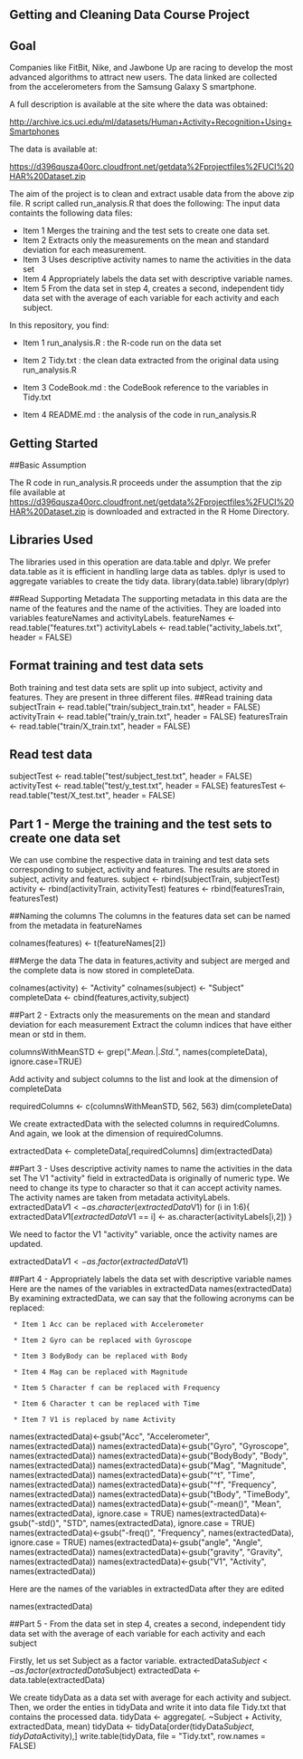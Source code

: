 ## Getting and Cleaning Data Course Project
## Goal
Companies like FitBit, Nike, and Jawbone Up are racing to develop the most advanced algorithms to attract new users. The data linked are collected from the accelerometers from the Samsung Galaxy S smartphone.

A full description is available at the site where the data was obtained:

http://archive.ics.uci.edu/ml/datasets/Human+Activity+Recognition+Using+Smartphones

The data is available at:

https://d396qusza40orc.cloudfront.net/getdata%2Fprojectfiles%2FUCI%20HAR%20Dataset.zip

The aim of the project is to clean and extract usable data from the above zip file. R script called run_analysis.R that does the following:
The input data containts the following data files:

   * Item 1 Merges the training and the test sets to create one data set.
   * Item 2 Extracts only the measurements on the mean and standard deviation for each measurement.
   * Item 3 Uses descriptive activity names to name the activities in the data set
   * Item 4 Appropriately labels the data set with descriptive variable names.
   * Item 5 From the data set in step 4, creates a second, independent tidy data set with the average of each variable for each activity and each subject.

In this repository, you find:


   * Item 1 run_analysis.R : the R-code run on the data set

   * Item 2 Tidy.txt : the clean data extracted from the original data using run_analysis.R

   * Item 3 CodeBook.md : the CodeBook reference to the variables in Tidy.txt

   * Item 4 README.md : the analysis of the code in run_analysis.R

## Getting Started
##Basic Assumption

The R code in run_analysis.R proceeds under the assumption that the zip file available at https://d396qusza40orc.cloudfront.net/getdata%2Fprojectfiles%2FUCI%20HAR%20Dataset.zip is downloaded and extracted in the R Home Directory.
## Libraries Used
The libraries used in this operation are data.table and dplyr. We prefer data.table as it is efficient in handling large data as tables. dplyr is used to aggregate variables to create the tidy data.
library(data.table)
library(dplyr)

##Read Supporting Metadata
The supporting metadata in this data are the name of the features and the name of the activities. They are loaded into variables featureNames and activityLabels.
featureNames <- read.table("features.txt")
activityLabels <- read.table("activity_labels.txt", header = FALSE)

## Format training and test data sets
Both training and test data sets are split up into subject, activity and features. They are present in three different files. 
##Read training data
subjectTrain <- read.table("train/subject_train.txt", header = FALSE)
activityTrain <- read.table("train/y_train.txt", header = FALSE)
featuresTrain <- read.table("train/X_train.txt", header = FALSE)

## Read test data
subjectTest <- read.table("test/subject_test.txt", header = FALSE)
activityTest <- read.table("test/y_test.txt", header = FALSE)
featuresTest <- read.table("test/X_test.txt", header = FALSE)

## Part 1 - Merge the training and the test sets to create one data set

We can use combine the respective data in training and test data sets corresponding to subject, activity and features. The results are stored in subject, activity and features.
subject <- rbind(subjectTrain, subjectTest)
activity <- rbind(activityTrain, activityTest)
features <- rbind(featuresTrain, featuresTest)

##Naming the columns
The columns in the features data set can be named from the metadata in featureNames

colnames(features) <- t(featureNames[2])

##Merge the data
The data in features,activity and subject are merged and the complete data is now stored in completeData.

colnames(activity) <- "Activity"
colnames(subject) <- "Subject"
completeData <- cbind(features,activity,subject)

##Part 2 - Extracts only the measurements on the mean and standard deviation for each measurement
Extract the column indices that have either mean or std in them.

columnsWithMeanSTD <- grep(".*Mean.*|.*Std.*", names(completeData), ignore.case=TRUE)

Add activity and subject columns to the list and look at the dimension of completeData

requiredColumns <- c(columnsWithMeanSTD, 562, 563)
dim(completeData)

We create extractedData with the selected columns in requiredColumns. And again, we look at the dimension of requiredColumns.

extractedData <- completeData[,requiredColumns]
dim(extractedData)

##Part 3 - Uses descriptive activity names to name the activities in the data set
The V1 "activity" field in extractedData is originally of numeric type. We need to change its type to character so that it can accept activity names. The activity names are taken from metadata activityLabels.
extractedData$V1 <- as.character(extractedData$V1)
for (i in 1:6){
extractedData$V1[extractedData$V1 == i] <- as.character(activityLabels[i,2])
}

We need to factor the V1 "activity" variable, once the activity names are updated.

extractedData$V1 <- as.factor(extractedData$V1)

##Part 4 - Appropriately labels the data set with descriptive variable names
Here are the names of the variables in extractedData 
names(extractedData)
By examining extractedData, we can say that the following acronyms can be replaced:

     * Item 1 Acc can be replaced with Accelerometer

     * Item 2 Gyro can be replaced with Gyroscope

     * Item 3 BodyBody can be replaced with Body

     * Item 4 Mag can be replaced with Magnitude

     * Item 5 Character f can be replaced with Frequency

     * Item 6 Character t can be replaced with Time

     * Item 7 V1 is replaced by name Activity 

names(extractedData)<-gsub("Acc", "Accelerometer", names(extractedData))
names(extractedData)<-gsub("Gyro", "Gyroscope", names(extractedData))
names(extractedData)<-gsub("BodyBody", "Body", names(extractedData))
names(extractedData)<-gsub("Mag", "Magnitude", names(extractedData))
names(extractedData)<-gsub("^t", "Time", names(extractedData))
names(extractedData)<-gsub("^f", "Frequency", names(extractedData))
names(extractedData)<-gsub("tBody", "TimeBody", names(extractedData))
names(extractedData)<-gsub("-mean()", "Mean", names(extractedData), ignore.case = TRUE)
names(extractedData)<-gsub("-std()", "STD", names(extractedData), ignore.case = TRUE)
names(extractedData)<-gsub("-freq()", "Frequency", names(extractedData), ignore.case = TRUE)
names(extractedData)<-gsub("angle", "Angle", names(extractedData))
names(extractedData)<-gsub("gravity", "Gravity", names(extractedData))
names(extractedData)<-gsub("V1", "Activity", names(extractedData))

Here are the names of the variables in extractedData after they are edited

names(extractedData)

##Part 5 - From the data set in step 4, creates a second, independent tidy data set with the average of each variable for each activity and each subject

Firstly, let us set Subject as a factor variable. 
extractedData$Subject <- as.factor(extractedData$Subject)
extractedData <- data.table(extractedData)

We create tidyData as a data set with average for each activity and subject. Then, we order the enties in tidyData and write it into data file Tidy.txt that contains the processed data.
tidyData <- aggregate(. ~Subject + Activity, extractedData, mean)
tidyData <- tidyData[order(tidyData$Subject,tidyData$Activity),]
write.table(tidyData, file = "Tidy.txt", row.names = FALSE)


